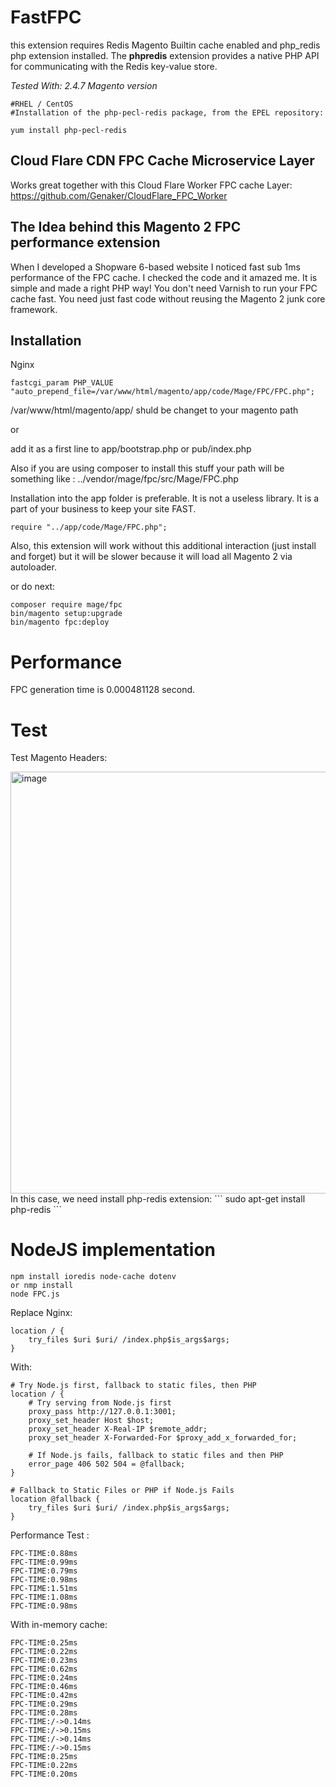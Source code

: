# FastFPC
this extension requires Redis Magento Builtin cache enabled and  php_redis php extension installed.
The **phpredis** extension provides a native PHP API for communicating with the Redis key-value store. 

*Tested With: 2.4.7 Magento version*
```
#RHEL / CentOS
#Installation of the php-pecl-redis package, from the EPEL repository:

yum install php-pecl-redis
```
## Cloud Flare CDN FPC Cache Microservice Layer 

Works great together with this Cloud Flare Worker FPC cache Layer:
https://github.com/Genaker/CloudFlare_FPC_Worker


## The Idea behind this Magento 2 FPC performance extension 

When I developed a Shopware 6-based website I noticed fast sub 1ms performance of the FPC cache. I checked the code and it amazed me. It is simple and made a right PHP  way! You don't need Varnish to run your FPC cache fast. You need just fast code without reusing the Magento 2 junk core framework.

## Installation 

Nginx 

```
fastcgi_param PHP_VALUE "auto_prepend_file=/var/www/html/magento/app/code/Mage/FPC/FPC.php";
```
/var/www/html/magento/app/ shuld be changet to your magento path 

or 

add it as a first line to app/bootstrap.php or pub/index.php

Also if you are using composer to install this stuff your path will be something like : ../vendor/mage/fpc/src/Mage/FPC.php

Installation into the app folder is preferable.  It is not a useless library. It is a part of your business to keep your site FAST. 

```
require "../app/code/Mage/FPC.php";
```

Also, this extension will work without this additional interaction (just install and forget) but it will be slower because it will load all Magento 2 via autoloader.

or do next:

```
composer require mage/fpc
bin/magento setup:upgrade
bin/magento fpc:deploy
```

# Performance

FPC generation time is 0.000481128 second.

# Test 

Test Magento Headers: 

<img width="675" alt="image" src="https://github.com/user-attachments/assets/52656300-096c-4e9c-8900-1f5bd9b1c882" />
</br>
In this case, we need install php-redis extension:
```
sudo apt-get install php-redis 
```

# NodeJS implementation

```
npm install ioredis node-cache dotenv
or nmp install
node FPC.js
```
Replace Nginx:
```
location / {
    try_files $uri $uri/ /index.php$is_args$args;
}
```
With:
```
# Try Node.js first, fallback to static files, then PHP
location / {
    # Try serving from Node.js first
    proxy_pass http://127.0.0.1:3001;
    proxy_set_header Host $host;
    proxy_set_header X-Real-IP $remote_addr;
    proxy_set_header X-Forwarded-For $proxy_add_x_forwarded_for;

    # If Node.js fails, fallback to static files and then PHP
    error_page 406 502 504 = @fallback;
}

# Fallback to Static Files or PHP if Node.js Fails
location @fallback {
    try_files $uri $uri/ /index.php$is_args$args;
}
```
Performance Test : 
```
FPC-TIME:0.88ms
FPC-TIME:0.99ms
FPC-TIME:0.79ms
FPC-TIME:0.98ms
FPC-TIME:1.51ms
FPC-TIME:1.08ms
FPC-TIME:0.98ms
```
With in-memory cache: 
```
FPC-TIME:0.25ms
FPC-TIME:0.22ms
FPC-TIME:0.23ms
FPC-TIME:0.62ms
FPC-TIME:0.24ms
FPC-TIME:0.46ms
FPC-TIME:0.42ms
FPC-TIME:0.29ms
FPC-TIME:0.28ms
FPC-TIME:/->0.14ms
FPC-TIME:/->0.15ms
FPC-TIME:/->0.14ms
FPC-TIME:/->0.15ms
FPC-TIME:0.25ms
FPC-TIME:0.22ms
FPC-TIME:0.20ms
```

